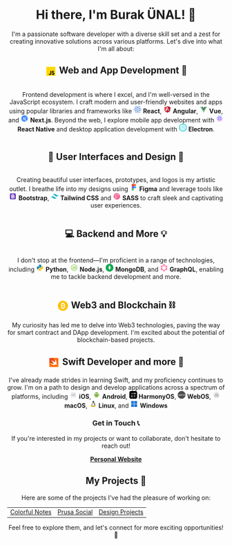 <!-- Introduction -->
<div align="center">
  <h1>Hi there, I'm Burak ÜNAL! 👋</h1>
  <p>I'm a passionate software developer with a diverse skill set and a zest for creating innovative solutions across various platforms. Let's dive into what I'm all about:</p>
</div>

<!-- Skills and Technologies -->
<div align="center">
  <h2><img src="img/javascript.svg" width="28px" height="28px" style="vertical-align: middle;"> Web and App Development 🚀</h2>
  <p style="display: inline-block; vertical-align: middle;">Frontend development is where I excel, and I'm well-versed in the JavaScript ecosystem. I craft modern and user-friendly websites and apps using popular libraries and frameworks like
    <img src="img/react.svg" width="18px" height="18px"> <b>React</b>,
    <img src="img/angular.svg" width="18px" height="18px"> <b>Angular</b>,
    <img src="img/vue-js.svg" width="18px" height="18px"> <b>Vue</b>, and
    <img src="img/next-js.svg" width="18px" height="18px"> <b>Next.js</b>. Beyond the web, I explore mobile app development with
    <img src="img/react-native.svg" width="18px" height="18px"> <b>React Native</b> and desktop application development with
    <img src="img/electron.svg" width="18px" height="18px"> <b>Electron</b>.
  </p>
</div>

<div align="center">
  <h2>🎨 User Interfaces and Design 🎨</h2>
  <p style="display: inline-block; vertical-align: middle;">Creating beautiful user interfaces, prototypes, and logos is my artistic outlet. I breathe life into my designs using <img src="img/figma.svg" width="18px" height="18px"> <b>Figma</b> and leverage tools like
    <img src="img/bootstrap.svg" width="18px" height="18px"> <b>Bootstrap</b>,
    <img src="img/tailwind.svg" width="18px" height="18px"> <b>Tailwind CSS</b> and
    <img src="img/sass.svg" width="18px" height="18px"> <b>SASS</b> to craft sleek and captivating user experiences.
  </p>
</div>

<div align="center">
  <h2>💻 Backend and More 💡</h2>
  <p style="display: inline-block; vertical-align: middle;">I don't stop at the frontend—I'm proficient in a range of technologies, including
    <img src="img/python.svg" width="18px" height="18px"> <b>Python</b>,
    <img src="img/node-js.svg" width="18px" height="18px"> <b>Node.js</b>,
    <img src="img/mongodb.svg" width="18px" height="18px"> <b>MongoDB</b>, and <img src="img/graphql.svg" width="18px" height="18px"> <b>GraphQL</b>, enabling me to tackle backend development and more.
  </p>
</div>

<div align="center">
  <h2><img src="img/bitcoin.svg" width="28px" height="28px" style="vertical-align: middle;"> Web3 and Blockchain ⛓️</h2>
  <p>My curiosity has led me to delve into Web3 technologies, paving the way for smart contract and DApp development. I'm excited about the potential of blockchain-based projects.</p>
</div>

<div align="center">
  <h2><img src="img/swift.svg" width="28px" height="28px" style="vertical-align: middle;"> Swift Developer and more 🍏</h2>
  <p>I've already made strides in learning Swift, and my proficiency continues to grow. I'm on a path to design and develop applications across a spectrum of platforms, including
        <img src="img/ios.svg" width="18px" height="18px"> <b>iOS</b>,
        <img src="img/android.svg" width="18px" height="18px"> <b>Android</b>,
        <img src="img/harmonyos.svg" width="18px" height="18px"> <b>HarmonyOS</b>,
        <img src="img/webos.svg" width="18px" height="18px"> <b>WebOS</b>,
        <img src="img/macos.svg" width="18px" height="18px"> <b>macOS</b>,
        <img src="img/linux.svg" width="18px" height="18px"> <b>Linux</b>, and <img src="img/windows.svg" width="18px" height="18px"> <b>Windows</b>
  </p>
</div>

<!-- Contact Section -->
<div align="center">
  <h3>Get in Touch 📞</h3>
  <p>If you're interested in my projects or want to collaborate, don't hesitate to reach out!</p>
  <a href="https://linktr.ee/burakunal18px"><strong>Personal Website</strong></a>
</div>

<!-- Projects Section -->
<div align="center">
  <h2>My Projects 🚧</h2>
  <p>Here are some of the projects I've had the pleasure of working on:</p>
  <table>
    <tr>
      <td><a href="https://burakunal18px.github.io/colorful-notes">Colorful Notes</a></td>
      <td><a href="https://burakunal18px.github.io/prusa-social">Prusa Social</a></td>
      <td><a href="https://www.figma.com/@burakunal">Design Projects</a></td>
    </tr>
  </table>
  <p>Feel free to explore them, and let's connect for more exciting opportunities! 🚀</p>
</div>
